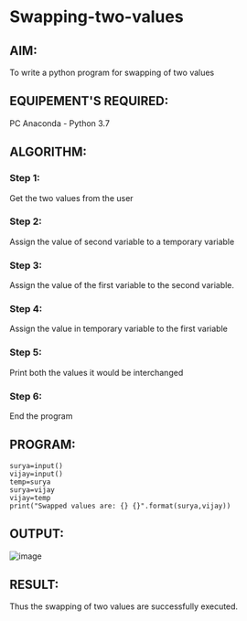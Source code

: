 # Swapping-two-values
## AIM:
To write a python program for swapping of two values
## EQUIPEMENT'S REQUIRED: 
PC
Anaconda - Python 3.7
## ALGORITHM: 
### Step 1:
Get the two values from the user
### Step 2: 
Assign the value of second variable to a temporary variable 
### Step 3: 
Assign the value of the first variable to the second variable.
### Step 4:  
Assign the value in temporary variable to the first variable
### Step 5: 
Print both the values it would be interchanged
### Step 6: 
End the program
## PROGRAM:
```
surya=input()
vijay=input()
temp=surya
surya=vijay
vijay=temp
print("Swapped values are: {} {}".format(surya,vijay))
```

## OUTPUT: 
![image](https://github.com/Mahalakshmi230/Swapping-two-values/assets/149365324/466862ba-fd85-41a4-8bc4-cac9d82363c1)

## RESULT:
Thus the swapping of two values are successfully executed.



